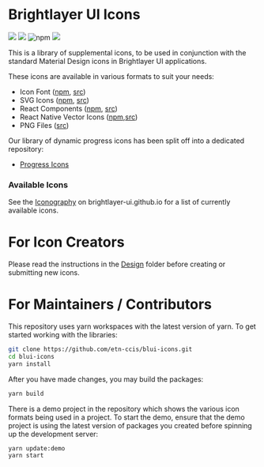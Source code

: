 # Brightlayer UI Icons

[![](https://img.shields.io/npm/v/@brightlayer-ui/icons.svg?label=@brightlayer-ui/icons&style=flat)](https://www.npmjs.com/package/@brightlayer-ui/icons)
[![](https://img.shields.io/npm/v/@brightlayer-ui/icons-svg.svg?label=@brightlayer-ui/icons-svg&style=flat)](https://www.npmjs.com/package/@brightlayer-ui/icons-svg)
![npm](https://img.shields.io/npm/v/@brightlayer-ui/icons-mui?label=%40brightlayer-ui/icons-mui)
[![](https://img.shields.io/npm/v/@brightlayer-ui/react-native-vector-icons.svg?label=@brightlayer-ui/react-native-vectoricons&style=flat)](https://www.npmjs.com/package/@brightlayer-ui/react-native-vector-icons)

This is a library of supplemental icons, to be used in conjunction with the standard Material Design icons in Brightlayer UI applications.

These icons are available in various formats to suit your needs:

-   Icon Font ([npm](https://www.npmjs.com/package/@brightlayer-ui/icons), [src](https://github.com/etn-ccis/blui-icons/tree/master/packages/mui))
-   SVG Icons ([npm](https://www.npmjs.com/package/@brightlayer-ui/icons-svg), [src](https://github.com/etn-ccis/blui-icons/tree/master/packages/svg))
-   React Components ([npm](https://www.npmjs.com/package/@brightlayer-ui/icons-mui), [src](https://github.com/etn-ccis/blui-icons/tree/master/packages/mui))
-   React Native Vector Icons ([npm](https://www.npmjs.com/package/@brightlayer-ui/react-native-vector-icons),[src](https://github.com/etn-ccis/blui-icons/tree/master/packages/rn-vector))
-   PNG Files ([src](https://github.com/etn-ccis/blui-icons/tree/master/packages/png))

Our library of dynamic progress icons has been split off into a dedicated repository:

-   [Progress Icons](https://github.com/etn-ccis/blui-progress-icons/tree/master)

### Available Icons

See the [Iconography](https://brightlayer-ui.github.io/style/icon-library) on brightlayer-ui.github.io for a list of currently available icons.

# For Icon Creators

Please read the instructions in the [Design](https://github.com/etn-ccis/blui-icons/blob/master/design/README.md) folder before creating or submitting new icons.

# For Maintainers / Contributors

This repository uses yarn workspaces with the latest version of yarn. To get started working with the libraries:

```sh
git clone https://github.com/etn-ccis/blui-icons.git
cd blui-icons
yarn install
```

After you have made changes, you may build the packages:

```sh
yarn build
```

There is a demo project in the repository which shows the various icon formats being used in a project. To start the demo, ensure that the demo project is using the latest version of packages you created before spinning up the development server:

```sh
yarn update:demo
yarn start
```
